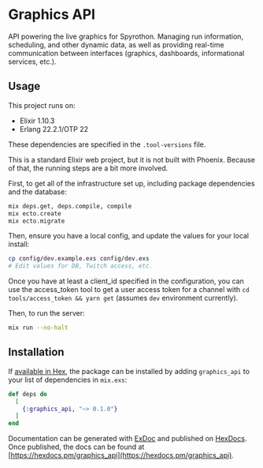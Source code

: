 # Graphics API

API powering the live graphics for Spyrothon. Managing run information, scheduling, and other dynamic data, as well as providing real-time communication between interfaces (graphics, dashboards, informational services, etc.).

## Usage

This project runs on:

- Elixir 1.10.3
- Erlang 22.2.1/OTP 22

These dependencies are specified in the `.tool-versions` file.

This is a standard Elixir web project, but it is not built with Phoenix. Because of that, the running steps are a bit more involved.

First, to get all of the infrastructure set up, including package dependencies and the database:

```bash
mix deps.get, deps.compile, compile
mix ecto.create
mix ecto.migrate
```

Then, ensure you have a local config, and update the values for your local install:

```bash
cp config/dev.example.exs config/dev.exs
# Edit values for DB, Twitch access, etc.
```

Once you have at least a client_id specified in the configuration, you can use the access_token tool to get a user access token for a channel with `cd tools/access_token && yarn get` (assumes `dev` environment currently).

Then, to run the server:

```bash
mix run --no-halt
```

## Installation

If [available in Hex](https://hex.pm/docs/publish), the package can be installed
by adding `graphics_api` to your list of dependencies in `mix.exs`:

```elixir
def deps do
  [
    {:graphics_api, "~> 0.1.0"}
  ]
end
```

Documentation can be generated with [ExDoc](https://github.com/elixir-lang/ex_doc)
and published on [HexDocs](https://hexdocs.pm). Once published, the docs can
be found at [https://hexdocs.pm/graphics_api](https://hexdocs.pm/graphics_api).

```

```
